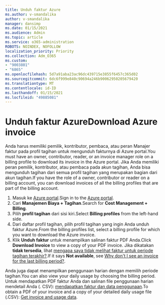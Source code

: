 ```yaml
---
title: Unduh faktur Azure
ms.author: v-smandalika
author: v-smandalika
manager: dansimp
ms.date: 01/15/2021
ms.audience: Admin
ms.topic: article
ms.service: o365-administration
ROBOTS: NOINDEX, NOFOLLOW
localization_priority: Priority
ms.collection: Adm_O365
ms.custom:
- "9003801"
- "6865"
ms.openlocfilehash: 5d7a91aba23ac96dc439715e3855f6457c365d02
ms.sourcegitcommit: 6dc6f999e840c90694a246b90062950205679420
ms.translationtype: MT
ms.contentlocale: id-ID
ms.lasthandoff: 01/15/2021
ms.locfileid: "49885081"
---
```

# <a name="download-azure-invoice"></a><span data-ttu-id="af9ff-102">Unduh faktur Azure</span><span class="sxs-lookup"><span data-stu-id="af9ff-102">Download Azure invoice</span></span>

<span data-ttu-id="af9ff-103">Anda harus memiliki pemilik, kontributor, pembaca, atau peran Manajer faktur pada profil tagihan untuk mengunduh fakturnya di Azure portal.</span><span class="sxs-lookup"><span data-stu-id="af9ff-103">You must have an owner, contributor, reader, or an invoice manager role on a billing profile to download its invoice in the Azure portal.</span></span> <span data-ttu-id="af9ff-104">Jika Anda memiliki peran pemilik, kontributor, atau pembaca pada akun tagihan, Anda bisa mengunduh tagihan dari semua profil tagihan yang merupakan bagian dari akun tagihan.</span><span class="sxs-lookup"><span data-stu-id="af9ff-104">If you have the role of a owner, contributor or reader on a billing account, you can download invoices of all the billing profiles that are part of the billing account.</span></span>

1. <span data-ttu-id="af9ff-105">Masuk ke [Azure portal](https://portal.azure.com/).</span><span class="sxs-lookup"><span data-stu-id="af9ff-105">Sign in to the [Azure portal](https://portal.azure.com/).</span></span>
2. <span data-ttu-id="af9ff-106">Cari **Manajemen Biaya + Tagihan**.</span><span class="sxs-lookup"><span data-stu-id="af9ff-106">Search for **Cost Management + Billing**.</span></span>
3. <span data-ttu-id="af9ff-107">Pilih **profil tagihan** dari sisi kiri.</span><span class="sxs-lookup"><span data-stu-id="af9ff-107">Select **Billing profiles** from the left-hand side.</span></span>
4. <span data-ttu-id="af9ff-108">Dari daftar profil tagihan, pilih profil tagihan yang ingin Anda unduh faktur Azure.</span><span class="sxs-lookup"><span data-stu-id="af9ff-108">From the billing profiles list, select a billing profile for which you want to download the Azure invoice.</span></span>
5. <span data-ttu-id="af9ff-109">Klik **Unduh faktur** untuk menampilkan salinan faktur PDF Anda.</span><span class="sxs-lookup"><span data-stu-id="af9ff-109">Click **Download Invoice** to view a copy of your PDF invoice.</span></span> <span data-ttu-id="af9ff-110">Jika dikatakan **tidak tersedia**, lihat [mengapa saya tidak melihat faktur untuk periode tagihan terakhir?](https://docs.microsoft.com/azure/cost-management-billing/manage/download-azure-invoice-daily-usage-date).</span><span class="sxs-lookup"><span data-stu-id="af9ff-110">If it says **Not available**, see [Why don't I see an invoice for the last billing period?](https://docs.microsoft.com/azure/cost-management-billing/manage/download-azure-invoice-daily-usage-date).</span></span>

<span data-ttu-id="af9ff-111">Anda juga dapat menampilkan penggunaan harian dengan memilih periode tagihan.</span><span class="sxs-lookup"><span data-stu-id="af9ff-111">You can also view your daily usage by choosing the billing period.</span></span> <span data-ttu-id="af9ff-112">Untuk mendapatkan PDF faktur Anda dan salinan file penggunaan harian mendetail Anda (. CSV): [mendapatkan faktur dan data penggunaan](https://docs.microsoft.com/azure/cost-management-billing/manage/download-azure-invoice-daily-usage-date).</span><span class="sxs-lookup"><span data-stu-id="af9ff-112">To obtain a PDF of your invoice and a copy of your detailed daily usage file (.CSV): [Get invoice and usage data](https://docs.microsoft.com/azure/cost-management-billing/manage/download-azure-invoice-daily-usage-date).</span></span>